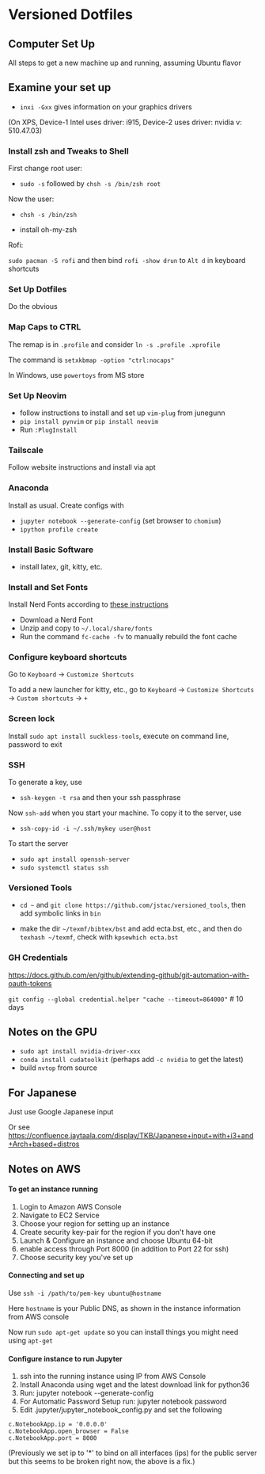 # Versioned Dotfiles


## Computer Set Up

All steps to get a new machine up and running, assuming Ubuntu flavor

## Examine your set up

* `inxi -Gxx` gives information on your graphics drivers

(On XPS, Device-1 Intel uses driver: i915, Device-2 uses driver: nvidia v: 510.47.03)

### Install zsh and Tweaks to Shell

First change root user:

* `sudo -s` followed by `chsh -s /bin/zsh root`

Now the user:

* `chsh -s /bin/zsh` 

* install oh-my-zsh 

Rofi:

`sudo pacman -S rofi` and then bind `rofi -show drun` to `Alt d` in keyboard shortcuts


### Set Up Dotfiles

Do the obvious

### Map Caps to CTRL

The remap is in `.profile` and consider `ln -s .profile .xprofile`

The command is `setxkbmap -option "ctrl:nocaps"` 

In Windows, use `powertoys` from MS store

### Set Up Neovim 

* follow instructions to install and set up `vim-plug` from junegunn
* `pip install pynvim` or `pip install neovim`
* Run `:PlugInstall` 

### Tailscale 

Follow website instructions and install via apt

### Anaconda

Install as usual.  Create configs with 

* `jupyter notebook --generate-config`  (set browser to `chomium`)
* `ipython profile create`

### Install Basic Software

* install latex, git, kitty, etc.

### Install and Set Fonts

Install Nerd Fonts according to [these instructions](https://gist.github.com/matthewjberger/7dd7e079f282f8138a9dc3b045ebefa0)

* Download a Nerd Font
* Unzip and copy to `~/.local/share/fonts`
* Run the command `fc-cache -fv` to manually rebuild the font cache


### Configure keyboard shortcuts

Go to `Keyboard` -> `Customize Shortcuts` 

To add a new launcher for kitty, etc., go to `Keyboard` -> `Customize Shortcuts` -> `Custom shortcuts` -> `+`


### Screen lock

Install `sudo apt install suckless-tools`, execute on command line, password to exit

### SSH

To generate a key, use

* `ssh-keygen -t rsa` and then your ssh passphrase

Now `ssh-add` when you start your machine.  To copy it to the server, use

* `ssh-copy-id -i ~/.ssh/mykey user@host`

To start the server

* `sudo apt install openssh-server`
* `sudo systemctl status ssh`


### Versioned Tools

* `cd ~` and `git clone https://github.com/jstac/versioned_tools`, then add symbolic links in `bin`

* make the dir `~/texmf/bibtex/bst` and add ecta.bst, etc., and then do `texhash ~/texmf`, check with `kpsewhich ecta.bst`

### GH Credentials

https://docs.github.com/en/github/extending-github/git-automation-with-oauth-tokens

`git config --global credential.helper "cache --timeout=864000"`  # 10 days


## Notes on the GPU

* `sudo apt install nvidia-driver-xxx`
* `conda install cudatoolkit` (perhaps add `-c nvidia` to get the latest)
* build `nvtop` from source

## For Japanese

Just use Google Japanese input

Or see https://confluence.jaytaala.com/display/TKB/Japanese+input+with+i3+and+Arch+based+distros


## Notes on AWS


#### To get an instance running

1. Login to Amazon AWS Console 
2. Navigate to EC2 Service
3. Choose your region for setting up an instance
6. Create security key-pair for the region if you don't have one
4. Launch & Configure an instance and choose Ubuntu 64-bit
5. enable access through Port 8000 (in addition to Port 22 for ssh)
6. Choose security key you've set up

#### Connecting and set up 

Use `ssh -i /path/to/pem-key ubuntu@hostname`

Here `hostname` is your Public DNS, as shown in the instance information from AWS console

Now run `sudo apt-get update` so you can install things you might need using `apt-get`


#### Configure instance to run Jupyter

1. ssh into the running instance using IP from AWS Console
2. Install Anaconda using wget and the latest download link for python36
3. Run: jupyter notebook --generate-config
4. For Automatic Password Setup run: jupyter notebook password
5. Edit .jupyter/jupyter_notebook_config.py and set the following

```
c.NotebookApp.ip = '0.0.0.0'
c.NotebookApp.open_browser = False
c.NotebookApp.port = 8000 
```

(Previously we set ip to '*' to bind on all interfaces (ips) for the public server but this seems to be broken right now, the above is a fix.)

